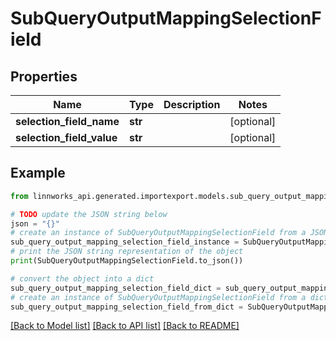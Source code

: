 # SubQueryOutputMappingSelectionField


## Properties

Name | Type | Description | Notes
------------ | ------------- | ------------- | -------------
**selection_field_name** | **str** |  | [optional] 
**selection_field_value** | **str** |  | [optional] 

## Example

```python
from linnworks_api.generated.importexport.models.sub_query_output_mapping_selection_field import SubQueryOutputMappingSelectionField

# TODO update the JSON string below
json = "{}"
# create an instance of SubQueryOutputMappingSelectionField from a JSON string
sub_query_output_mapping_selection_field_instance = SubQueryOutputMappingSelectionField.from_json(json)
# print the JSON string representation of the object
print(SubQueryOutputMappingSelectionField.to_json())

# convert the object into a dict
sub_query_output_mapping_selection_field_dict = sub_query_output_mapping_selection_field_instance.to_dict()
# create an instance of SubQueryOutputMappingSelectionField from a dict
sub_query_output_mapping_selection_field_from_dict = SubQueryOutputMappingSelectionField.from_dict(sub_query_output_mapping_selection_field_dict)
```
[[Back to Model list]](../README.md#documentation-for-models) [[Back to API list]](../README.md#documentation-for-api-endpoints) [[Back to README]](../README.md)


